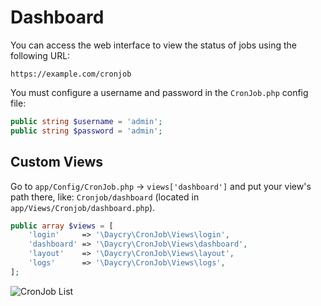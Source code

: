 # Dashboard

You can access the web interface to view the status of jobs using the following URL:

```
https://example.com/cronjob
```

You must configure a username and password in the `CronJob.php` config file:

```php
public string $username = 'admin';
public string $password = 'admin';
```

## Custom Views

Go to `app/Config/CronJob.php` -> `views['dashboard']` and put your view's path there, like: `Cronjob/dashboard` (located in `app/Views/Cronjob/dashboard.php`).

```php
public array $views = [
    'login'     => '\Daycry\CronJob\Views\login',
    'dashboard' => '\Daycry\CronJob\Views\dashboard',
    'layout'    => '\Daycry\CronJob\Views\layout',
    'logs'      => '\Daycry\CronJob\Views\logs',
];
```

![CronJob List](/docs/images/cronjob-list.jpg)
